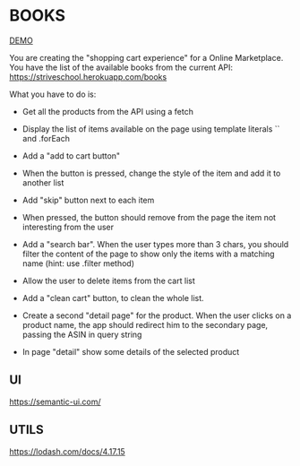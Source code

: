 # BOOKS

[DEMO](https://strive-booksapi.imfast.io/)

You are creating the "shopping cart experience" for a Online Marketplace.
You have the list of the available books from the current API:
https://striveschool.herokuapp.com/books

What you have to do is:

- Get all the products from the API using a fetch

- Display the list of items available on the page using template literals `` and .forEach

- Add a "add to cart button"
- When the button is pressed, change the style of the item and add it to another list

- Add "skip" button next to each item
- When pressed, the button should remove from the page the item not interesting from the user
- Add a "search bar". When the user types more than 3 chars, you should filter the content of the page to show only the items with a matching name (hint: use .filter method)
- Allow the user to delete items from the cart list

- Add a "clean cart" button, to clean the whole list.
- Create a second "detail page" for the product. When the user clicks on a product name, the app should redirect him to the secondary page, passing the ASIN in query string

- In page "detail" show some details of the selected product

## UI

https://semantic-ui.com/

## UTILS

https://lodash.com/docs/4.17.15
